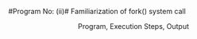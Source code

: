 #Program No: (ii)# 
Familiarization of fork() system call
<Header files, syntax and description>
Program, Execution Steps, Output
